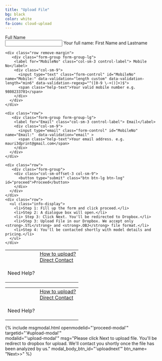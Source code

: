 ```yaml
---
title: "Upload File"
bg: black
color: white
fa-icon: cloud-upload
---
```


<div class="container">
  <div class="row">
    <div class="col-md-6">
      <form action="https://getsimpleform.com/messages?form_api_token=e63e0ad5c436809a14dc4cc28786d567" method="post" class="form-horizontal" id="file-submit">
        <!-- the redirect_to is optional, the form will redirect to the referrer on submission -->
        <input type='hidden' name='redirect_to' value='https://www.dropbox.com/request/d2jdwpFX2TVdjpnyB5Wd'/> 
          <div class="row">
            <div class="form-group form-group-lg">
              <label for="FullName" class="col-sm-3 control-label">
              <span class="cus-font">Full Name</span></label>
                <div class="col-sm-9">
                  <input type="text" class="form-control" id="FullName" name="FullName:"  data-validation="length custom" data-validation-length="min4" data-validation-regexp="^([A-Za-z ]+)$">
                  <span class="help-text">Your full name: First Name and Lastname
                  </span>
                </div>
            </div>
          </div>

    <div class="row remove-margin">
       <div class="form-group form-group-lg">
        <label for="MobileNo" class="col-sm-3 control-label"> Mobile No</label>
        <div class="col-sm-9">
          <input type="text" class="form-control" id="MobileNo" name="Mobile:" data-validation="length custom" data-validation-length="min6" data-validation-regexp="^([0-9 \-+()]+)$">
          <span class="help-text">Your valid mobile number e.g. 9808233701</span>
        </div>
      </div>
    </div>

    <div class="row">
       <div class="form-group form-group-lg">
        <label for="Email" class="col-sm-3 control-label"> Email</label>
        <div class="col-sm-9">
          <input type="email" class="form-control" id="MobileNo" name="Email:"  data-validation="email" >
          <span class="help-text">Your email address. e.g. mauri3dprint@gmail.com</span>
        </div>
      </div>
    </div>

    <div class="row">
       <div class="form-group">
        <div class="col-sm-offset-3 col-sm-9">
          <button type="submit" class="btn btn-lg btn-log"  id="proceed">Proceed</button>
        </div>
      </div>
    </div>
    <div class="row">
      <ul class="info-display">
        <li>Step 1: Fill up the form and click proceed.</li>
        <li>Step 2: A dialogue box will open.</li>
        <li> Step 3: Click Next. You'll be redirected to Dropbox.</li>
        <li>Step 3: Upload File in our Dropbox. We accept only <strong>.STL</strong> and <strong>.OBJ</strong> file format.</li>
        <li>Step 4: You'll be contacted shortly with model details and pricing.</li>
      </ul>
    </div>
  </form>
  </div>

  <div class="col-md-6 hidden-xs">
    <div class="help-holder pos-main-help"> 
      <table>
          <tr>
            <th>
             <div class="help-question">
              <i class="fa fa-question"></i>
              </div>
            </th>
            <td><span class="pos-main-text">
                <a href="{{ site.url}}/uploadins" target="_blank">How to upload?</a><br>
                <a href="{{ site.url}}/#contact">Direct Contact</a></span>
            </td>
          </tr>
          <tr>
              <td>
                <p class="need-help">Need Help?</p>
              </td>          
          </tr>
      </table>
    </div> 
  </div>

  <!-- Repeat of above code except modification of css of help section to fit for smaller screen -->

  <div class="col-md-6 visible-xs">
    <div class="help-holder pos-main-help-small "> 
      <table>
          <tr>
            <th>
             <div class="help-question-small">
              <i class="fa fa-question"></i>
              </div>
            </th>
            <td><span class="pos-main-text-small">
                <a href="{{ site.url}}/uploadins" target="_blank">How to upload?</a><br>
                <a href="{{ site.url}}/#contact">Direct Contact</a></span>
            </td>
          </tr>
          <tr>
              <td>
                <p class="need-help-small">Need Help?</p>
              </td>          
          </tr>
      </table>
    </div> 
  </div>
</div>

<!-- Bootstrap model to proceed for file upload -->
{% include msgmodal.html 
        openmodelid="'proceed-modal'" 
        targetid="'#upload-modal'"  
        modalid="'upload-modal'" 
        msg="Please click Next to upload file. You'll be redirect to dropbox for upload. We'll contact you shortly once the file has been analyzed by us." 
        modal_body_btn_id="'uploadnext'"
        btn_name= "Next>>"
        %}

<script>
//fileSub mit accepts four parameters
//1. name of the form, 2. id of a button to open modal. 
//3. id of a button inside modal body 4. main form submit.
  function fileSubmit(formname,openmodal, modal_body_btn, main_form_submit) 
  {
      $modal_status=false;
       $.validate({
      form : formname,
      onSuccess : function($form) {
      if ($modal_status) {
         $modal_status=false;
         return true;
         //stop form from submit
        } else {
          //alert(openmodal);
          $(openmodal).trigger('click');
          return false;
       } 
     }
  });
    $(modal_body_btn).click( function () {
      $modal_status = true;
      $('.close').trigger('click');
      $(main_form_submit).trigger('click')
    });             
  }
  fileSubmit("#file-submit","#proceed-modal", "#uploadnext", "#proceed");
</script>



